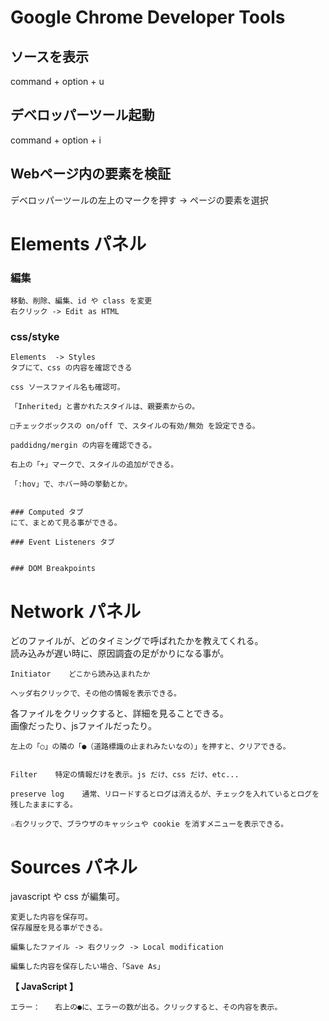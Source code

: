 # Google Chrome Developer Tools

## ソースを表示
command + option + u

## デベロッパーツール起動
command + option + i

## Webページ内の要素を検証
デベロッパーツールの左上のマークを押す -> ページの要素を選択

# Elements パネル

### 編集
```
移動、削除、編集、id や class を変更
右クリック -> Edit as HTML
```

### css/styke
```
Elements  -> Styles 
タブにて、css の内容を確認できる

css ソースファイル名も確認可。

「Inherited」と書かれたスタイルは、親要素からの。

□チェックボックスの on/off で、スタイルの有効/無効 を設定できる。

paddidng/mergin の内容を確認できる。

右上の「+」マークで、スタイルの追加ができる。

「:hov」で、ホバー時の挙動とか。


### Computed タブ
にて、まとめて見る事ができる。

### Event Listeners タブ


### DOM Breakpoints

```

# Network パネル
どのファイルが、どのタイミングで呼ばれたかを教えてくれる。  
読み込みが遅い時に、原因調査の足がかりになる事が。

```
Initiator    どこから読み込まれたか

ヘッダ右クリックで、その他の情報を表示できる。
```
各ファイルをクリックすると、詳細を見ることできる。  
画像だったり、jsファイルだったり。

```
左上の「○」の隣の「●（道路標識の止まれみたいなの）」を押すと、クリアできる。


Filter    特定の情報だけを表示。js だけ、css だけ、etc...

preserve log    通常、リロードするとログは消えるが、チェックを入れているとログを残したままにする。

☆右クリックで、ブラウザのキャッシュや cookie を消すメニューを表示できる。
```

# Sources パネル
javascript や css が編集可。
```
変更した内容を保存可。
保存履歴を見る事ができる。

編集したファイル -> 右クリック -> Local modification

編集した内容を保存したい場合、「Save As」
```
**【 JavaScript 】**
```
エラー：　　右上の●に、エラーの数が出る。クリックすると、その内容を表示。


```



